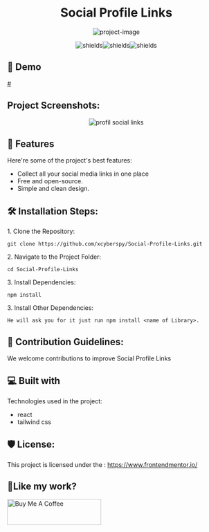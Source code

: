 <h1 align="center" id="title">Social Profile Links</h1>

<p align="center"><img src="https://socialify.git.ci/xcyberspy/Social-Profile-Links/image?description=1&amp;font=KoHo&amp;forks=1&amp;issues=1&amp;language=1&amp;name=1&amp;owner=1&amp;pulls=1&amp;stargazers=1&amp;theme=Dark" alt="project-image"></p>

<p align="center"><img src="https://img.shields.io/badge/tailwindcss-%2338B2AC.svg?style=for-the-badge&amp;logo=tailwind-css&amp;logoColor=white" alt="shields"><img src="https://img.shields.io/badge/react-%2320232a.svg?style=for-the-badge&amp;logo=react&amp;logoColor=%2361DAFB" alt="shields"><img src="https://img.shields.io/badge/javascript-%23323330.svg?style=for-the-badge&amp;logo=javascript&amp;logoColor=%23F7DF1E" alt="shields"></p>

<h2>🚀 Demo</h2>

[#](#)

<h2>Project Screenshots:</h2>

<p align="center"  href="https://ibb.co/3mqZD1Mq"><img src="https://i.ibb.co/r2SrCkcS/image.png" alt="profil social links" border="0"></p>

  
  
<h2>🧐 Features</h2>

Here're some of the project's best features:

*   Collect all your social media links in one place
*   Free and open-source.
*   Simple and clean design.

<h2>🛠️ Installation Steps:</h2>

<p>1. Clone the Repository:</p>

```
git clone https://github.com/xcyberspy/Social-Profile-Links.git
```

<p>2. Navigate to the Project Folder:</p>

```
cd Social-Profile-Links
```

<p>3. Install Dependencies:</p>

```
npm install
```

<p>3. Install Other Dependencies:</p>

```
He will ask you for it just run npm install <name of Library>.
```

<h2>🍰 Contribution Guidelines:</h2>

We welcome contributions to improve Social Profile Links

  
  
<h2>💻 Built with</h2>

Technologies used in the project:

*   react
*   tailwind css

<h2>🛡️ License:</h2>

This project is licensed under the : https://www.frontendmentor.io/

<h2>💖Like my work?</h2>

<p><a href="https://www.buymeacoffee.com/xcyberspy" target="_blank"><img src="https://cdn.buymeacoffee.com/buttons/v2/default-yellow.png" alt="Buy Me A Coffee" style="height: 60px !important;width: 217px !important;"></a></p>
